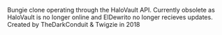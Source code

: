 Bungie clone operating through the HaloVault API. Currently obsolete as HaloVault is no longer online and ElDewrito no longer recieves updates. Created by TheDarkConduit & Twigzie in 2018
